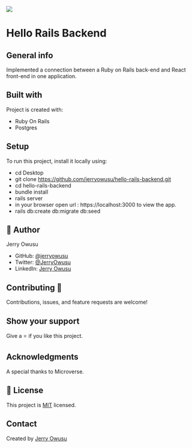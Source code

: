 ![](https://img.shields.io/badge/Microverse-blueviolet)

# Hello Rails Backend

 ## General info
  Implemented a connection between a Ruby on Rails back-end and React front-end in one application.

 ## Built with
Project is created with:
 * Ruby On Rails
 * Postgres


## Setup
To run this project, install it locally using:
- cd Desktop
- git clone https://github.com/jerryowusu/hello-rails-backend.git
- cd hello-rails-backend
- bundle install
- rails server
- in your browser open url : https://localhost:3000 to view the app.
- rails db:create db:migrate db:seed


## 👤 Author
Jerry Owusu

- GitHub: [@jerryowusu](https://github.com/jerryowusu)
- Twitter: [@JerryOwusu](https://twitter.com/JerryOwusu)
- LinkedIn: [Jerry Owusu](https://linkedin.com/in/Jerry-Owusu-5430065b)

## Contributing :handshake:
Contributions, issues, and feature requests are welcome!

## Show your support
Give a 	:star: if you like this project.


## Acknowledgments

A special thanks to Microverse.

## 📝 License

This project is [MIT](LICENCE.md) licensed.

## Contact
Created by [Jerry Owusu](https://github.com/jerryowusu)